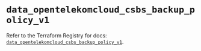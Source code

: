 # `data_opentelekomcloud_csbs_backup_policy_v1`

Refer to the Terraform Registry for docs: [`data_opentelekomcloud_csbs_backup_policy_v1`](https://registry.terraform.io/providers/opentelekomcloud/opentelekomcloud/1.36.41/docs/data-sources/csbs_backup_policy_v1).
